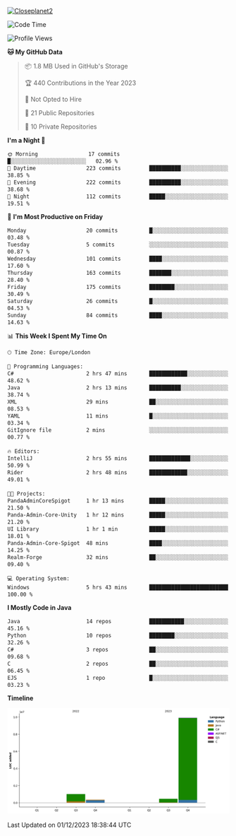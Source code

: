 [![Closeplanet2](https://github-readme-stats.vercel.app/api?username=Closeplanet2&show_icons=true&theme=tokyonight&count_private=true)]([https://github.com/Closeplanet2])

<!--START_SECTION:waka-->
![Code Time](http://img.shields.io/badge/Code%20Time-114%20hrs%2015%20mins-blue)

![Profile Views](http://img.shields.io/badge/Profile%20Views-13-blue)

**🐱 My GitHub Data** 

> 📦 1.8 MB Used in GitHub's Storage 
 > 
> 🏆 440 Contributions in the Year 2023
 > 
> 🚫 Not Opted to Hire
 > 
> 📜 21 Public Repositories 
 > 
> 🔑 10 Private Repositories 
 > 
**I'm a Night 🦉** 

```text
🌞 Morning                17 commits          █░░░░░░░░░░░░░░░░░░░░░░░░   02.96 % 
🌆 Daytime                223 commits         ██████████░░░░░░░░░░░░░░░   38.85 % 
🌃 Evening                222 commits         ██████████░░░░░░░░░░░░░░░   38.68 % 
🌙 Night                  112 commits         █████░░░░░░░░░░░░░░░░░░░░   19.51 % 
```
📅 **I'm Most Productive on Friday** 

```text
Monday                   20 commits          █░░░░░░░░░░░░░░░░░░░░░░░░   03.48 % 
Tuesday                  5 commits           ░░░░░░░░░░░░░░░░░░░░░░░░░   00.87 % 
Wednesday                101 commits         ████░░░░░░░░░░░░░░░░░░░░░   17.60 % 
Thursday                 163 commits         ███████░░░░░░░░░░░░░░░░░░   28.40 % 
Friday                   175 commits         ████████░░░░░░░░░░░░░░░░░   30.49 % 
Saturday                 26 commits          █░░░░░░░░░░░░░░░░░░░░░░░░   04.53 % 
Sunday                   84 commits          ████░░░░░░░░░░░░░░░░░░░░░   14.63 % 
```


📊 **This Week I Spent My Time On** 

```text
🕑︎ Time Zone: Europe/London

💬 Programming Languages: 
C#                       2 hrs 47 mins       ████████████░░░░░░░░░░░░░   48.62 % 
Java                     2 hrs 13 mins       ██████████░░░░░░░░░░░░░░░   38.74 % 
XML                      29 mins             ██░░░░░░░░░░░░░░░░░░░░░░░   08.53 % 
YAML                     11 mins             █░░░░░░░░░░░░░░░░░░░░░░░░   03.34 % 
GitIgnore file           2 mins              ░░░░░░░░░░░░░░░░░░░░░░░░░   00.77 % 

🔥 Editors: 
IntelliJ                 2 hrs 55 mins       █████████████░░░░░░░░░░░░   50.99 % 
Rider                    2 hrs 48 mins       ████████████░░░░░░░░░░░░░   49.01 % 

🐱‍💻 Projects: 
PandaAdminCoreSpigot     1 hr 13 mins        █████░░░░░░░░░░░░░░░░░░░░   21.50 % 
Panda-Admin-Core-Unity   1 hr 12 mins        █████░░░░░░░░░░░░░░░░░░░░   21.20 % 
UI Library               1 hr 1 min          █████░░░░░░░░░░░░░░░░░░░░   18.01 % 
Panda-Admin-Core-Spigot  48 mins             ████░░░░░░░░░░░░░░░░░░░░░   14.25 % 
Realm-Forge              32 mins             ██░░░░░░░░░░░░░░░░░░░░░░░   09.40 % 

💻 Operating System: 
Windows                  5 hrs 43 mins       █████████████████████████   100.00 % 
```

**I Mostly Code in Java** 

```text
Java                     14 repos            ███████████░░░░░░░░░░░░░░   45.16 % 
Python                   10 repos            ████████░░░░░░░░░░░░░░░░░   32.26 % 
C#                       3 repos             ██░░░░░░░░░░░░░░░░░░░░░░░   09.68 % 
C                        2 repos             ██░░░░░░░░░░░░░░░░░░░░░░░   06.45 % 
EJS                      1 repo              █░░░░░░░░░░░░░░░░░░░░░░░░   03.23 % 
```



**Timeline**

![Lines of Code chart](https://raw.githubusercontent.com/Closeplanet2/Closeplanet2/main/assets/bar_graph.png)


 Last Updated on 01/12/2023 18:38:44 UTC
<!--END_SECTION:waka-->
